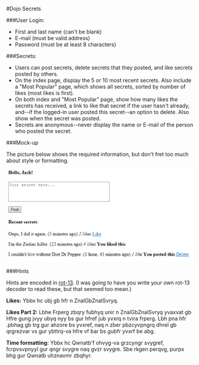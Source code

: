 #Dojo Secrets

###User Login:

* First and last name (can't be blank)
* E-mail (must be valid address)
* Password (must be at least 8 characters)

###Secrets:

* Users can post secrets, delete secrets that they posted, and like secrets posted by others.
* On the index page, display the 5 or 10 most recent secrets. Also include a "Most Popular" page, which shows all secrets, sorted by number of likes (most likes is first).
* On both index and "Most Popular" page, show how many likes the secrets has received, a link to like that secret if the user hasn't already, and--if the logged-in user posted this secret--an option to delete. Also show when the secret was posted.
* Secrets are anonymous--never display the name or E-mail of the person who posted the secret.

###Mock-up

The picture below shows the required information, but don't fret too much about style or formatting.

![mock-up](secrets.png)

###Hints

Hints are encoded in [rot-13](http://www.rot13.com/). (I was going to have you write your own rot-13 decoder to read these, but that seemed too mean.)

**Likes:** Ybbx hc ubj gb hfr n ZnalGbZnalSvryq.

**Likes Part 2:** Lbhe Frperg zbqry fubhyq unir n ZnalGbZnalSvryq yvaxvat gb Hfre gung jvyy ubyq nyy bs gur hfref jub yvxrq n tvira frperg. Lbh pna hfr .pbhag gb trg gur ahzore bs yvxref, naq n zber pbzcyvpngrq dhrel gb qrgrezvar vs gur ybttrq-va hfre vf bar bs gubfr yvxrf be abg.

**Time formatting:** Ybbx hc Qwnatb'f ohvyg-va grzcyngr svygref, fcrpvsvpnyyl gur qngr svygre naq gvzr svygre. Sbe rkgen perqvg, purpx bhg gur Qwnatb uhznavmr zbqhyr.